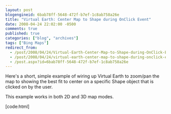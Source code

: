 ```yaml
---
layout: post
blogengineid: 6bab78ff-5648-472f-b7ef-1c8ab758a26e
title: "Virtual Earth: Center Map to Shape during OnClick Event"
date: 2008-04-24 22:02:00 -0500
comments: true
published: true
categories: ["blog", "archives"]
tags: ["Bing Maps"]
redirect_from: 
  - /post/2008/04/24/Virtual-Earth-Center-Map-to-Shape-during-OnClick-Event
  - /post/2008/04/24/virtual-earth-center-map-to-shape-during-onclick-event
  - /post.aspx?id=6bab78ff-5648-472f-b7ef-1c8ab758a26e
---
```

<!-- more -->


Here&#39;s a short, simple example of wiring up Virtual Earth to zoom/pan the map to showing the best fit to center on a specific Shape object that is clicked on by the user. 



This example works in both 2D and 3D map modes. 



[code:html] 



<!DOCTYPE html PUBLIC &quot;-//W3C//DTD XHTML 1.0 Transitional//EN&quot; &quot;http://www.w3.org/TR/xhtml1/DTD/xhtml1-transitional.dtd&quot;>

<html>

<head>

<title></title>

<meta http-equiv=&quot;Content-Type&quot; content=&quot;text/html; charset=utf-8&quot;>

<script type=&quot;text/javascript&quot; src=&quot;http://dev.virtualearth.net/mapcontrol/mapcontrol.ashx?v=6.1&quot;></script>

<script type=&quot;text/javascript&quot;>

var map = null; 



function GetMap()

{

    map = new VEMap(&#39;myMap&#39;);

    map.LoadMap(); 





    /// Attach a handler to the Maps OnClick Event 



    map.AttachEvent(&quot;onclick&quot;, Map_OnClick); 



 



    /// Add a couple Pushpin Shapes to the map 



    var shape1 = new VEShape(VEShapeType.Pushpin, new VELatLong(49.74999, -99.71));

    shape1.SetTitle(&quot;Shape 1&quot;);

    shape1.SetDescription(&quot;Test Shape 1&quot;);

    map.AddShape(shape1); 



    var shape2 = new VEShape(VEShapeType.Pushpin, new VELatLong(39.74999, -96.71));

    shape2.SetTitle(&quot;Shape 2&quot;);

    shape2.SetDescription(&quot;Test Shape2&quot;);

    map.AddShape(shape2); 



    /// Add a Polygon Shape to the map 



    var shape3points = new Array();

    shape3points[shape3points.length] = new VELatLong(37.74999, -99.71);

    shape3points[shape3points.length] = new VELatLong(37.74999, -110.71);

    shape3points[shape3points.length] = new VELatLong(32.74999, -111.71);

    var shape3 = new VEShape(VEShapeType.Polygon, shape3points);

    shape3.HideIcon(); // Hide the Polygons Icon Image

    map.AddShape(shape3); 



} 



function Map_OnClick(e)

{

    // Check if a Shape was clicked

    if (e.elementID != null)

    {

        // Get a reference to the Shape that was clicked

        var shape = map.GetShapeByID(e.elementID); 



        // Set the MapView to the Shapes collection of VELatLong points

        // This will zoom and pan the map to the best view to show all the points of this Shape

        map.SetMapView(shape.GetPoints());

    }

}

</script>

</head>

<body onload=&quot;GetMap();&quot;>

<div id=&#39;myMap&#39; style=&quot;position:relative; width:400px; height:400px;&quot;></div>

</body>

</html> 



``` 

